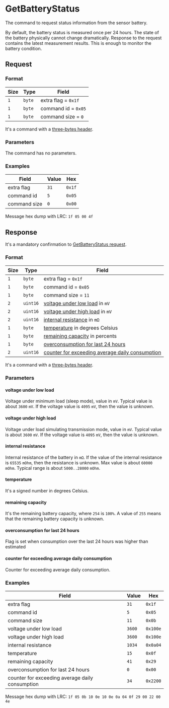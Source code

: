 # GetBatteryStatus

The command to request status information from the sensor battery.

By default, the battery status is measured once per 24 hours.
The state of the battery physically cannot change dramatically.
Response to the request contains the latest measurement results.
This is enough to monitor the battery condition.


## Request

### Format

| Size | Type   | Field               |
| ---- | ------ | ------------------- |
| `1`  | `byte` | extra flag = `0x1f` |
| `1`  | `byte` | command id = `0x05` |
| `1`  | `byte` | command size = `0`  |

It's a command with a [three-bytes header](../message.md#command-with-a-three-bytes-header).

### Parameters

The command has no parameters.

### Examples

| Field        | Value | Hex    |
| ------------ | ----- | ------ |
| extra flag   | `31`  | `0x1f` |
| command id   | `5`   | `0x05` |
| command size | `0`   | `0x00` |

Message hex dump with LRC: `1f 05 00 4f`


## Response

It's a mandatory confirmation to [GetBatteryStatus request](./GetBatteryStatus.md#request).

### Format

| Size | Type     | Field                                                                                               |
| ---- | -------- | --------------------------------------------------------------------------------------------------- |
| `1`  | `byte`   | extra flag = `0x1f`                                                                                 |
| `1`  | `byte`   | command id = `0x05`                                                                                 |
| `1`  | `byte`   | command size = `11`                                                                                 |
| `2`  | `uint16` | [voltage under low load](#voltage-under-low-load) in `mV`                                           |
| `2`  | `uint16` | [voltage under high load](#voltage-under-high-load) in `mV`                                         |
| `2`  | `uint16` | [internal resistance](#internal-resistance) in `mΩ`                                                 |
| `1`  | `byte`   | [temperature](#temperature) in degrees Celsius                                                      |
| `1`  | `byte`   | [remaining capacity](#remaining-capacity) in percents                                               |
| `1`  | `byte`   | [overconsumption for last 24 hours](#overconsumption-for-last-24-hours)                             |
| `2`  | `uint16` | [counter for exceeding average daily consumption](#counter-for-exceeding-average-daily-consumption) |

It's a command with a [three-bytes header](../message.md#command-with-a-three-bytes-header).

### Parameters

#### **voltage under low load**

Voltage under minimum load (sleep mode), value in `mV`. Typical value is about `3600` `mV`.
If the voltage value is `4095` `mV`, then the value is unknown.

#### **voltage under high load**

Voltage under load simulating transmission mode, value in `mV`. Typical value is about `3600` `mV`.
If the voltage value is `4095` `mV`, then the value is unknown.

#### **internal resistance**

Internal resistance of the battery in `mΩ`.
If the value of the internal resistance is `65535` `mOhm`, then the resistance is unknown.
Max value is about `60000` `mOhm`. Typical range is about `5000..28000` `mOhm`.

#### **temperature**

It's a signed number in degrees Celsius.

#### **remaining capacity**

It's the remaining battery capacity, where `254` is `100%`.
A value of `255` means that the remaining battery capacity is unknown.

#### **overconsumption for last 24 hours**

Flag is set when consumption over the last 24 hours was higher than estimated

#### **counter for exceeding average daily consumption**

Counter for exceeding average daily consumption.

### Examples

| Field                                           | Value  | Hex      |
|-------------------------------------------------|--------|----------|
| extra flag                                      | `31`   | `0x1f`   |
| command id                                      | `5`    | `0x05`   |
| command size                                    | `11`   | `0x0b`   |
| voltage under low load                          | `3600` | `0x100e` |
| voltage under high load                         | `3600` | `0x100e` |
| internal resistance                             | `1034` | `0x0a04` |
| temperature                                     | `15`   | `0x0f`   |
| remaining capacity                              | `41`   | `0x29`   |
| overconsumption for last 24 hours               | `0`    | `0x00`   |
| counter for exceeding average daily consumption | `34`   | `0x2200` |

Message hex dump with LRC: `1f 05 0b 10 0e 10 0e 0a 04 0f 29 00 22 00 4e`
